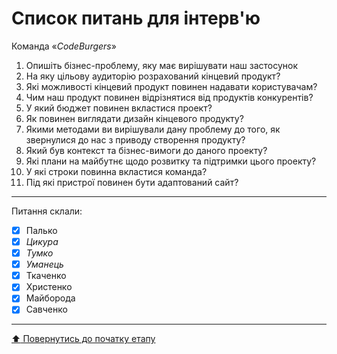 # Список питань для інтерв'ю
Команда «*CodeBurgers*»

1. Опишіть бізнес-проблему, яку має вирішувати наш застосунок
2. На яку цільову аудиторію розрахований кінцевий продукт?
3. Які можливості кінцевий продукт повинен надавати користувачам?
4. Чим наш продукт повинен відрізнятися від продуктів конкурентів?
5. У який бюджет повинен вкластися проект?
6. Як повинен виглядати дизайн кінцевого продукту?
7. Якими методами ви вирішували дану проблему до того, як звернулися до нас з приводу створення продукту?
8. Який був контекст та бізнес-вимоги до даного проекту?
9. Які плани на майбутнє щодо розвитку та підтримки цього проекту?
10. У які строки повинна вкластися команда?
11. Під які пристрої повинен бути адаптований сайт?

---
Питання склали:			

- [x] Палько
- [x] *Цикура*
- [x] *Тумко*
- [x] *Уманець*
- [x] Ткаченко
- [x] Христенко 
- [x] Майборода
- [x] Савченко 

---
[:arrow_up: Повернутись до початку етапу](/docs/1.Envisioning/README.md)
